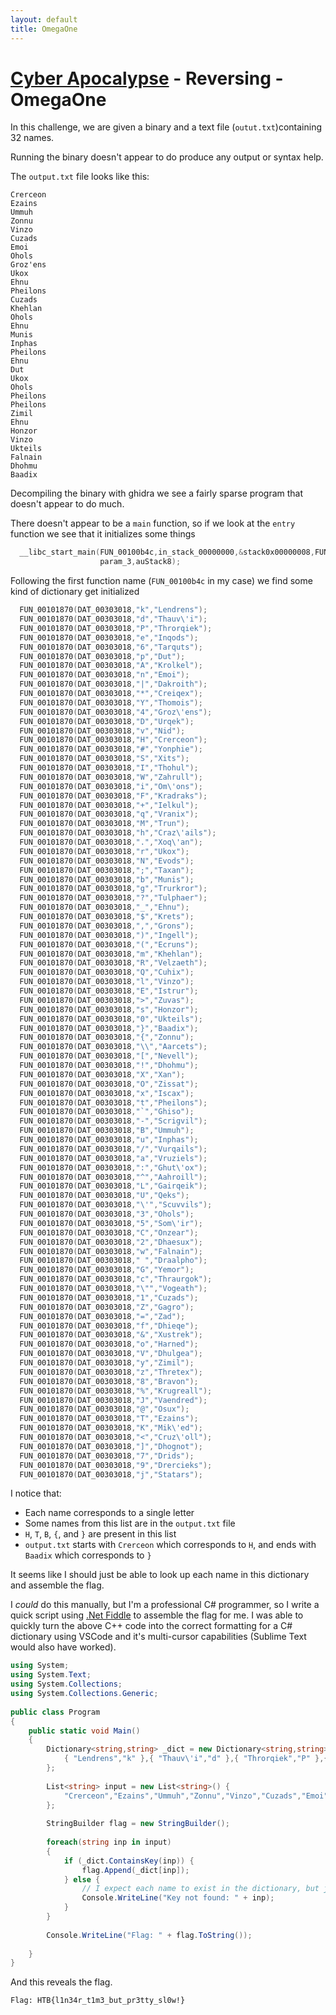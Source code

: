 ```yaml
---
layout: default
title: OmegaOne
---
```


# [Cyber Apocalypse](../index.md) - Reversing - OmegaOne

In this challenge, we are given a binary and a text file (`outut.txt`)containing 32 names.

Running the binary doesn't appear to do produce any output or syntax help.

The `output.txt` file looks like this:

```
Crerceon
Ezains
Ummuh
Zonnu
Vinzo
Cuzads
Emoi
Ohols
Groz'ens
Ukox
Ehnu
Pheilons
Cuzads
Khehlan
Ohols
Ehnu
Munis
Inphas
Pheilons
Ehnu
Dut
Ukox
Ohols
Pheilons
Pheilons
Zimil
Ehnu
Honzor
Vinzo
Ukteils
Falnain
Dhohmu
Baadix
```

Decompiling the binary with ghidra we see a fairly sparse program that doesn't appear to do much.

There doesn't appear to be a `main` function, so if we look at the `entry` function we see that it initializes some things
```c++
  __libc_start_main(FUN_00100b4c,in_stack_00000000,&stack0x00000008,FUN_001020a0,FUN_00102110,
                    param_3,auStack8);
```

Following the first function name (`FUN_00100b4c` in my case) we find some kind of dictionary get initialized

```c++
  FUN_00101870(DAT_00303018,"k","Lendrens");
  FUN_00101870(DAT_00303018,"d","Thauv\'i");
  FUN_00101870(DAT_00303018,"P","Throrqiek");
  FUN_00101870(DAT_00303018,"e","Inqods");
  FUN_00101870(DAT_00303018,"6","Tarquts");
  FUN_00101870(DAT_00303018,"p","Dut");
  FUN_00101870(DAT_00303018,"A","Krolkel");
  FUN_00101870(DAT_00303018,"n","Emoi");
  FUN_00101870(DAT_00303018,"|","Dakroith");
  FUN_00101870(DAT_00303018,"*","Creiqex");
  FUN_00101870(DAT_00303018,"Y","Thomois");
  FUN_00101870(DAT_00303018,"4","Groz\'ens");
  FUN_00101870(DAT_00303018,"D","Urqek");
  FUN_00101870(DAT_00303018,"v","Nid");
  FUN_00101870(DAT_00303018,"H","Crerceon");
  FUN_00101870(DAT_00303018,"#","Yonphie");
  FUN_00101870(DAT_00303018,"S","Xits");
  FUN_00101870(DAT_00303018,"I","Thohul");
  FUN_00101870(DAT_00303018,"W","Zahrull");
  FUN_00101870(DAT_00303018,"i","Om\'ons");
  FUN_00101870(DAT_00303018,"F","Kradraks");
  FUN_00101870(DAT_00303018,"+","Ielkul");
  FUN_00101870(DAT_00303018,"q","Vranix");
  FUN_00101870(DAT_00303018,"M","Trun");
  FUN_00101870(DAT_00303018,"h","Craz\'ails");
  FUN_00101870(DAT_00303018,".","Xoq\'an");
  FUN_00101870(DAT_00303018,"r","Ukox");
  FUN_00101870(DAT_00303018,"N","Evods");
  FUN_00101870(DAT_00303018,";","Taxan");
  FUN_00101870(DAT_00303018,"b","Munis");
  FUN_00101870(DAT_00303018,"g","Trurkror");
  FUN_00101870(DAT_00303018,"?","Tulphaer");
  FUN_00101870(DAT_00303018,"_","Ehnu");
  FUN_00101870(DAT_00303018,"$","Krets");
  FUN_00101870(DAT_00303018,",","Grons");
  FUN_00101870(DAT_00303018,")","Ingell");
  FUN_00101870(DAT_00303018,"(","Ecruns");
  FUN_00101870(DAT_00303018,"m","Khehlan");
  FUN_00101870(DAT_00303018,"R","Velzaeth");
  FUN_00101870(DAT_00303018,"Q","Cuhix");
  FUN_00101870(DAT_00303018,"l","Vinzo");
  FUN_00101870(DAT_00303018,"E","Istrur");
  FUN_00101870(DAT_00303018,">","Zuvas");
  FUN_00101870(DAT_00303018,"s","Honzor");
  FUN_00101870(DAT_00303018,"0","Ukteils");
  FUN_00101870(DAT_00303018,"}","Baadix");
  FUN_00101870(DAT_00303018,"{","Zonnu");
  FUN_00101870(DAT_00303018,"\\","Aarcets");
  FUN_00101870(DAT_00303018,"[","Nevell");
  FUN_00101870(DAT_00303018,"!","Dhohmu");
  FUN_00101870(DAT_00303018,"X","Xan");
  FUN_00101870(DAT_00303018,"O","Zissat");
  FUN_00101870(DAT_00303018,"x","Iscax");
  FUN_00101870(DAT_00303018,"t","Pheilons");
  FUN_00101870(DAT_00303018,"`","Ghiso");
  FUN_00101870(DAT_00303018,"-","Scrigvil");
  FUN_00101870(DAT_00303018,"B","Ummuh");
  FUN_00101870(DAT_00303018,"u","Inphas");
  FUN_00101870(DAT_00303018,"/","Vurqails");
  FUN_00101870(DAT_00303018,"a","Vruziels");
  FUN_00101870(DAT_00303018,":","Ghut\'ox");
  FUN_00101870(DAT_00303018,"^","Aahroill");
  FUN_00101870(DAT_00303018,"L","Gairqeik");
  FUN_00101870(DAT_00303018,"U","Qeks");
  FUN_00101870(DAT_00303018,"\'","Scuvvils");
  FUN_00101870(DAT_00303018,"3","Ohols");
  FUN_00101870(DAT_00303018,"5","Som\'ir");
  FUN_00101870(DAT_00303018,"C","Onzear");
  FUN_00101870(DAT_00303018,"2","Dhaesux");
  FUN_00101870(DAT_00303018,"w","Falnain");
  FUN_00101870(DAT_00303018," ","Draalpho");
  FUN_00101870(DAT_00303018,"G","Yemor");
  FUN_00101870(DAT_00303018,"c","Thraurgok");
  FUN_00101870(DAT_00303018,"\"","Vogeath");
  FUN_00101870(DAT_00303018,"1","Cuzads");
  FUN_00101870(DAT_00303018,"Z","Gagro");
  FUN_00101870(DAT_00303018,"=","Zad");
  FUN_00101870(DAT_00303018,"f","Dhieqe");
  FUN_00101870(DAT_00303018,"&","Xustrek");
  FUN_00101870(DAT_00303018,"o","Harned");
  FUN_00101870(DAT_00303018,"V","Dhulgea");
  FUN_00101870(DAT_00303018,"y","Zimil");
  FUN_00101870(DAT_00303018,"z","Thretex");
  FUN_00101870(DAT_00303018,"8","Bravon");
  FUN_00101870(DAT_00303018,"%","Krugreall");
  FUN_00101870(DAT_00303018,"J","Vaendred");
  FUN_00101870(DAT_00303018,"@","Osux");
  FUN_00101870(DAT_00303018,"T","Ezains");
  FUN_00101870(DAT_00303018,"K","Mik\'ed");
  FUN_00101870(DAT_00303018,"<","Cruz\'oll");
  FUN_00101870(DAT_00303018,"]","Dhognot");
  FUN_00101870(DAT_00303018,"7","Drids");
  FUN_00101870(DAT_00303018,"9","Drercieks");
  FUN_00101870(DAT_00303018,"j","Statars");
```
I notice that:
 - Each name corresponds to a single letter
 - Some names from this list are in the `output.txt` file
 - `H`, `T`, `B`, `{`, and `}` are present in this list
 - `output.txt` starts with `Crerceon` which corresponds to `H`, and ends with `Baadix` which corresponds to `}`

It seems like I should just be able to look up each name in this dictionary and assemble the flag.

I *could* do this manually, but I'm a professional C# programmer, so I write a quick script using [.Net Fiddle](https://dotnetfiddle.net/) to assemble the flag for me. I was able to quickly turn the above C++ code into the correct formatting for a C# dictionary using VSCode and it's multi-cursor capabilities (Sublime Text would also have worked).

```C#
using System;
using System.Text;
using System.Collections;
using System.Collections.Generic;
					
public class Program
{
	public static void Main()
	{
		Dictionary<string,string> _dict = new Dictionary<string,string>() {
			{ "Lendrens","k" },{ "Thauv\'i","d" },{ "Throrqiek","P" },{ "Inqods","e" },{ "Tarquts","6" },{ "Dut","p" },{ "Krolkel","A" },{ "Emoi","n" },{ "Dakroith","|" },{ "Creiqex","*" },{ "Thomois","Y" },{ "Groz\'ens","4" },{ "Urqek","D" },{ "Nid","v" },{ "Crerceon","H" },{ "Yonphie","#" },{ "Xits","S" },{ "Thohul","I" },{ "Zahrull","W" },{ "Om\'ons","i" },{ "Kradraks","F" },{ "Ielkul","+" },{ "Vranix","q" },{ "Trun","M" },{ "Craz'ails","h" },{ "Xoq\'an","." },{ "Ukox","r" },{ "Evods","N" },{ "Taxan",";" },{ "Munis","b" },{ "Trurkror","g" },{ "Tulphaer","?" },{ "Ehnu","_" },{ "Krets","$" },{ "Grons","" },{ "Ingell",")" },{ "Ecruns","(" },{ "Khehlan","m" },{ "Velzaeth","R" },{ "Cuhix","Q" },{ "Vinzo","l" },{ "Istrur","E" },{ "Zuvas",">" },{ "Honzor","s" },{ "Ukteils","0" },{ "Baadix","}" },{ "Zonnu","{" },{ "Aarcets","\\" },{ "Nevell","[" },{ "Dhohmu","!" },{ "Xan","X" },{ "Zissat","O" },{ "Iscax","x" },{ "Pheilons","t" },{ "Ghiso","`" },{ "Scrigvil","-" },{ "Ummuh","B" },{ "Inphas","u" },{ "Vurqails","/" },{ "Vruziels","a" },{ "Ghut\'ox",":" },{ "Aahroill","^" },{ "Gairqeik","L" },{ "Qeks","U" },{ "Scuvvils","\'" },{ "Ohols","3" },{ "Som\'ir","5" },{ "Onzear","C" },{ "Dhaesux","2" },{ "Falnain","w" },{ "Draalpho"," " },{ "Yemor","G" },{ "Thraurgok","c" },{ "Vogeath","\"" },{ "Cuzads","1" },{ "Gagro","Z" },{ "Zad","=" },{ "Dhieqe","f" },{ "Xustrek","&" },{ "Harned","o" },{ "Dhulgea","V" },{ "Zimil","y" },{ "Thretex","z" },{ "Bravon","8" },{ "Krugreall","%" },{ "Vaendred","J" },{ "Osux","@" },{ "Ezains","T" },{ "Mik\'ed","K" },{ "Cruz\'oll","<" },{ "Dhognot","]" },{ "Drids","7" },{ "Drercieks","9" },{ "Statars","j" }
		};
		
		List<string> input = new List<string>() {
			"Crerceon","Ezains","Ummuh","Zonnu","Vinzo","Cuzads","Emoi","Ohols","Groz'ens","Ukox","Ehnu","Pheilons","Cuzads","Khehlan","Ohols","Ehnu","Munis","Inphas","Pheilons","Ehnu","Dut","Ukox","Ohols","Pheilons","Pheilons","Zimil","Ehnu","Honzor","Vinzo","Ukteils","Falnain","Dhohmu","Baadix"
		};
		
		StringBuilder flag = new StringBuilder();
		
		foreach(string inp in input) 
		{
			if (_dict.ContainsKey(inp)) {
				flag.Append(_dict[inp]);
			} else {
                // I expect each name to exist in the dictionary, but just in case
				Console.WriteLine("Key not found: " + inp);
			}
		}
		
		Console.WriteLine("Flag: " + flag.ToString());
		
	}
}
```

And this reveals the flag.
```
Flag: HTB{l1n34r_t1m3_but_pr3tty_sl0w!}
```